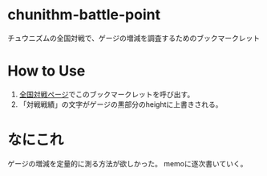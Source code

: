 # chunithm-battle-point
チュウニズムの全国対戦で、ゲージの増減を調査するためのブックマークレット


# How to Use

1. [全国対戦ページ](https://new.chunithm-net.com/chuni-mobile/html/mobile/record/netBattlelog)でこのブックマークレットを呼び出す。
2. 「対戦戦績」の文字がゲージの黒部分のheightに上書きされる。

# なにこれ
ゲージの増減を定量的に測る方法が欲しかった。
memoに逐次書いていく。
